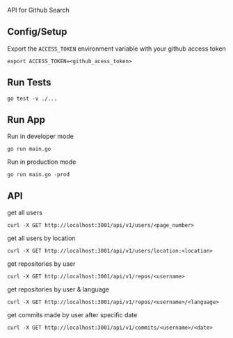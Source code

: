 API for Github Search

## Config/Setup

Export the `ACCESS_TOKEN` environment variable with your github access token
```
export ACCESS_TOKEN=<github_acess_token>
```

## Run Tests
```
go test -v ./...
```

## Run App

Run in developer mode
```
go run main.go
```

Run in production mode
```
go run main.go -prod
```

## API

get all users
```
curl -X GET http://localhost:3001/api/v1/users/<page_number>
```

get all users by location
```
curl -X GET http://localhost:3001/api/v1/users/location:<location>
```

get repositories by user
```
curl -X GET http://localhost:3001/api/v1/repos/<username>
```

get repositories by user & language
```
curl -X GET http://localhost:3001/api/v1/repos/<username>/<language>
```

get commits made by user after specific date <YYYY-MM-DD>
```
curl -X GET http://localhost:3001/api/v1/commits/<username>/<date>
```
